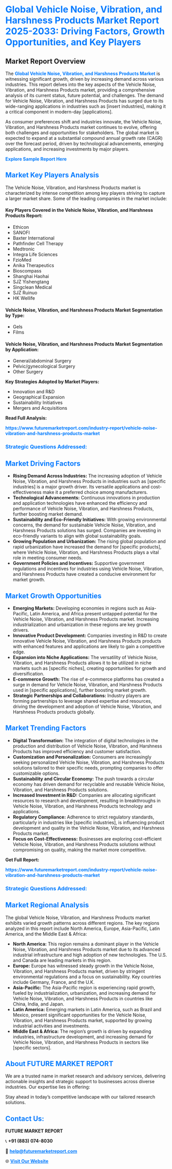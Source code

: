<h1 style="color: #007BFF;">Global Vehicle Noise, Vibration, and Harshness Products Market Report 2025-2033: Driving Factors, Growth Opportunities, and Key Players</h1>

<section id="overview">
<h2>Market Report Overview</h2>
<p>The <a href="https://www.futuremarketreport.com/industry-report/vehicle-noise-vibration-and-harshness-products-market" style="color: #007BFF; text-decoration: none;"><strong>Global Vehicle Noise, Vibration, and Harshness Products Market</strong></a> is witnessing significant growth, driven by increasing demand across various industries. This report delves into the key aspects of the Vehicle Noise, Vibration, and Harshness Products market, providing a comprehensive analysis of its current status, future potential, and challenges. The demand for Vehicle Noise, Vibration, and Harshness Products has surged due to its wide-ranging applications in industries such as [insert industries], making it a critical component in modern-day [applications].</p>
<p>As consumer preferences shift and industries innovate, the Vehicle Noise, Vibration, and Harshness Products market continues to evolve, offering both challenges and opportunities for stakeholders. The global market is expected to expand at a substantial compound annual growth rate (CAGR) over the forecast period, driven by technological advancements, emerging applications, and increasing investments by major players.</p>
</section>

<section id="overview">
<p><a href="https://www.futuremarketreport.com/request-sample/reportId=37071" style="color: #007BFF; text-decoration: none;"><strong>Explore Sample Report Here</strong></a></p>
</section>

<section id="key-players">
<h2 style="color: #007BFF;">Market Key Players Analysis</h2>
<p>The Vehicle Noise, Vibration, and Harshness Products market is characterized by intense competition among key players striving to capture a larger market share. Some of the leading companies in the market include:</p>
<h4>Key Players Covered in the Vehicle Noise, Vibration, and Harshness Products Report:</h4>
<ul><li>Ethicon</li><li>SANOFI</li><li>Baxter International</li><li>Pathfinder Cell Therapy</li><li>Medtronic</li><li>Integra Life Sciences</li><li>FzioMed</li><li>Anika Therapeutics</li><li>Bioscompass</li><li>Shanghai Haohai</li><li>SJZ Yishengtang</li><li>Singclean Medical</li><li>SJZ Ruinuo</li><li>HK Wellife</li></ul>
<h4>Vehicle Noise, Vibration, and Harshness Products Market Segmentation by Type:</h4>
<ul><li>Gels</li><li>Films</li></ul>

<h4>Vehicle Noise, Vibration, and Harshness Products Market Segmentation by Application:</h4>
<ul><li>General/abdominal Surgery</li><li>Pelvic/gynecological Surgery</li><li>Other Surgery</li></ul>
<p><strong>Key Strategies Adopted by Market Players:</strong></p>
<ul>
<li>Innovation and R&D</li>
<li>Geographical Expansion</li>
<li>Sustainability Initiatives</li>
<li>Mergers and Acquisitions</li>
</ul>
</section>

<section>
<p><strong>Read Full Analysis: </strong></p><a href="https://www.futuremarketreport.com/industry-report/vehicle-noise-vibration-and-harshness-products-market" style="color: #007BFF; text-decoration: none;"><strong>https://www.futuremarketreport.com/industry-report/vehicle-noise-vibration-and-harshness-products-market</strong></a>
<h3 style="color: #007BFF;">Strategic Questions Addressed:</h3>
</section>

<section id="driving-factors">
<h2 style="color: #007BFF;">Market Driving Factors</h2>
<ul>
<li><strong>Rising Demand Across Industries:</strong> The increasing adoption of Vehicle Noise, Vibration, and Harshness Products in industries such as [specific industries] is a major growth driver. Its versatile applications and cost-effectiveness make it a preferred choice among manufacturers.</li>
<li><strong>Technological Advancements:</strong> Continuous innovations in production and application technologies have enhanced the efficiency and performance of Vehicle Noise, Vibration, and Harshness Products, further boosting market demand.</li>
<li><strong>Sustainability and Eco-Friendly Initiatives:</strong> With growing environmental concerns, the demand for sustainable Vehicle Noise, Vibration, and Harshness Products solutions has surged. Companies are investing in eco-friendly variants to align with global sustainability goals.</li>
<li><strong>Growing Population and Urbanization:</strong> The rising global population and rapid urbanization have increased the demand for [specific products], where Vehicle Noise, Vibration, and Harshness Products plays a vital role in meeting consumer needs.</li>
<li><strong>Government Policies and Incentives:</strong> Supportive government regulations and incentives for industries using Vehicle Noise, Vibration, and Harshness Products have created a conducive environment for market growth.</li>
</ul>
</section>

<section id="growth-opportunities">
<h2 style="color: #007BFF;">Market Growth Opportunities</h2>
<ul>
<li><strong>Emerging Markets:</strong> Developing economies in regions such as Asia-Pacific, Latin America, and Africa present untapped potential for the Vehicle Noise, Vibration, and Harshness Products market. Increasing industrialization and urbanization in these regions are key growth drivers.</li>
<li><strong>Innovative Product Development:</strong> Companies investing in R&D to create innovative Vehicle Noise, Vibration, and Harshness Products products with enhanced features and applications are likely to gain a competitive edge.</li>
<li><strong>Expansion into Niche Applications:</strong> The versatility of Vehicle Noise, Vibration, and Harshness Products allows it to be utilized in niche markets such as [specific niches], creating opportunities for growth and diversification.</li>
<li><strong>E-commerce Growth:</strong> The rise of e-commerce platforms has created a surge in demand for Vehicle Noise, Vibration, and Harshness Products used in [specific applications], further boosting market growth.</li>
<li><strong>Strategic Partnerships and Collaborations:</strong> Industry players are forming partnerships to leverage shared expertise and resources, driving the development and adoption of Vehicle Noise, Vibration, and Harshness Products products globally.</li>
</ul>
</section>

<section id="trending-factors">
<h2 style="color: #007BFF;">Market Trending Factors</h2>
<ul>
<li><strong>Digital Transformation:</strong> The integration of digital technologies in the production and distribution of Vehicle Noise, Vibration, and Harshness Products has improved efficiency and customer satisfaction.</li>
<li><strong>Customization and Personalization:</strong> Consumers are increasingly seeking personalized Vehicle Noise, Vibration, and Harshness Products solutions tailored to their specific needs, prompting companies to offer customizable options.</li>
<li><strong>Sustainability and Circular Economy:</strong> The push towards a circular economy has driven demand for recyclable and reusable Vehicle Noise, Vibration, and Harshness Products solutions.</li>
<li><strong>Increased Investment in R&D:</strong> Companies are allocating significant resources to research and development, resulting in breakthroughs in Vehicle Noise, Vibration, and Harshness Products technology and applications.</li>
<li><strong>Regulatory Compliance:</strong> Adherence to strict regulatory standards, particularly in industries like [specific industries], is influencing product development and quality in the Vehicle Noise, Vibration, and Harshness Products market.</li>
<li><strong>Focus on Cost-Effectiveness:</strong> Businesses are exploring cost-efficient Vehicle Noise, Vibration, and Harshness Products solutions without compromising on quality, making the market more competitive.</li>
</ul>
</section>

<section>
<p><strong>Get Full Report: </strong></p><a href="https://www.futuremarketreport.com/industry-report/vehicle-noise-vibration-and-harshness-products-market" style="color: #007BFF; text-decoration: none;"><strong>https://www.futuremarketreport.com/industry-report/vehicle-noise-vibration-and-harshness-products-market</strong></a>
<h3 style="color: #007BFF;">Strategic Questions Addressed:</h3>
</section>


<section id="regional-analysis">
<h2 style="color: #007BFF;">Market Regional Analysis</h2>
<p>The global Vehicle Noise, Vibration, and Harshness Products market exhibits varied growth patterns across different regions. The key regions analyzed in this report include North America, Europe, Asia-Pacific, Latin America, and the Middle East & Africa:</p>
<ul>
<li><strong>North America:</strong> This region remains a dominant player in the Vehicle Noise, Vibration, and Harshness Products market due to its advanced industrial infrastructure and high adoption of new technologies. The U.S. and Canada are leading markets in this region.</li>
<li><strong>Europe:</strong> Europe has witnessed steady growth in the Vehicle Noise, Vibration, and Harshness Products market, driven by stringent environmental regulations and a focus on sustainability. Key countries include Germany, France, and the U.K.</li>
<li><strong>Asia-Pacific:</strong> The Asia-Pacific region is experiencing rapid growth, fueled by industrialization, urbanization, and increasing demand for Vehicle Noise, Vibration, and Harshness Products in countries like China, India, and Japan.</li>
<li><strong>Latin America:</strong> Emerging markets in Latin America, such as Brazil and Mexico, present significant opportunities for the Vehicle Noise, Vibration, and Harshness Products market, supported by growing industrial activities and investments.</li>
<li><strong>Middle East & Africa:</strong> The region’s growth is driven by expanding industries, infrastructure development, and increasing demand for Vehicle Noise, Vibration, and Harshness Products in sectors like [specific sectors].</li>
</ul>
</section>

<footer>
<h2 style="color: #007BFF;">About FUTURE MARKET REPORT</h2>
<p>We are a trusted name in market research and advisory services, delivering actionable insights and strategic support to businesses across diverse industries. Our expertise lies in offering:</p>

<p>Stay ahead in today’s competitive landscape with our tailored research solutions.</p>

<h2 style="color: #007BFF;">Contact Us:</h2>
<p><strong>FUTURE MARKET REPORT</strong></p>
<p>📞 <strong>+91 (883) 074-8030</strong></p>
<p>📧 <strong><a href="mailto:help@futuremarketreport.com" style="color: #007BFF;">help@futuremarketreport.com</a></strong></p>
<p>🌐 <strong><a href="https://www.futuremarketreport.com/" style="color: #007BFF;">Visit Our Website</a></strong></p>
</footer>